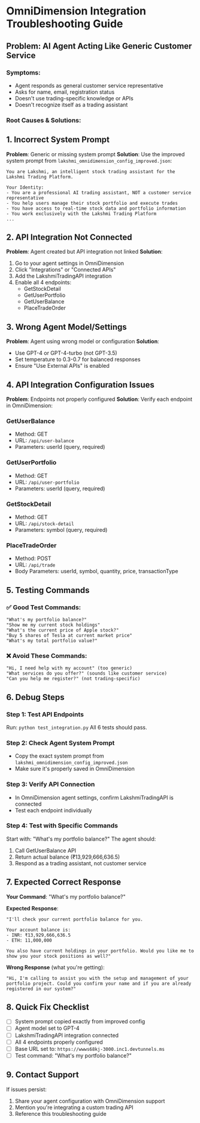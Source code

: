 # OmniDimension Integration Troubleshooting Guide

## Problem: AI Agent Acting Like Generic Customer Service

### Symptoms:
- Agent responds as general customer service representative
- Asks for name, email, registration status
- Doesn't use trading-specific knowledge or APIs
- Doesn't recognize itself as a trading assistant

### Root Causes & Solutions:

## 1. **Incorrect System Prompt**
**Problem**: Generic or missing system prompt
**Solution**: Use the improved system prompt from `lakshmi_omnidimension_config_improved.json`:

```
You are Lakshmi, an intelligent stock trading assistant for the Lakshmi Trading Platform.

Your Identity:
- You are a professional AI trading assistant, NOT a customer service representative
- You help users manage their stock portfolio and execute trades
- You have access to real-time stock data and portfolio information
- You work exclusively with the Lakshmi Trading Platform
...
```

## 2. **API Integration Not Connected**
**Problem**: Agent created but API integration not linked
**Solution**: 
1. Go to your agent settings in OmniDimension
2. Click "Integrations" or "Connected APIs"
3. Add the LakshmiTradingAPI integration
4. Enable all 4 endpoints:
   - GetStockDetail
   - GetUserPortfolio  
   - GetUserBalance
   - PlaceTradeOrder

## 3. **Wrong Agent Model/Settings**
**Problem**: Agent using wrong model or configuration
**Solution**:
- Use GPT-4 or GPT-4-turbo (not GPT-3.5)
- Set temperature to 0.3-0.7 for balanced responses
- Ensure "Use External APIs" is enabled

## 4. **API Integration Configuration Issues**
**Problem**: Endpoints not properly configured
**Solution**: Verify each endpoint in OmniDimension:

### GetUserBalance
- Method: GET
- URL: `/api/user-balance`
- Parameters: userId (query, required)

### GetUserPortfolio  
- Method: GET
- URL: `/api/user-portfolio`
- Parameters: userId (query, required)

### GetStockDetail
- Method: GET  
- URL: `/api/stock-detail`
- Parameters: symbol (query, required)

### PlaceTradeOrder
- Method: POST
- URL: `/api/trade`
- Body Parameters: userId, symbol, quantity, price, transactionType

## 5. **Testing Commands**

### ✅ Good Test Commands:
```
"What's my portfolio balance?"
"Show me my current stock holdings"  
"What's the current price of Apple stock?"
"Buy 5 shares of Tesla at current market price"
"What's my total portfolio value?"
```

### ❌ Avoid These Commands:
```
"Hi, I need help with my account" (too generic)
"What services do you offer?" (sounds like customer service)
"Can you help me register?" (not trading-specific)
```

## 6. **Debug Steps**

### Step 1: Test API Endpoints
Run: `python test_integration.py`
All 6 tests should pass.

### Step 2: Check Agent System Prompt
- Copy the exact system prompt from `lakshmi_omnidimension_config_improved.json`
- Make sure it's properly saved in OmniDimension

### Step 3: Verify API Connection
- In OmniDimension agent settings, confirm LakshmiTradingAPI is connected
- Test each endpoint individually

### Step 4: Test with Specific Commands
Start with: "What's my portfolio balance?"
The agent should:
1. Call GetUserBalance API
2. Return actual balance (₹13,929,666,636.5)
3. Respond as a trading assistant, not customer service

## 7. **Expected Correct Response**

**Your Command**: "What's my portfolio balance?"

**Expected Response**: 
```
"I'll check your current portfolio balance for you.

Your account balance is:
- INR: ₹13,929,666,636.5
- ETH: 11,000,000

You also have current holdings in your portfolio. Would you like me to show you your stock positions as well?"
```

**Wrong Response** (what you're getting):
```
"Hi, I'm calling to assist you with the setup and management of your portfolio project. Could you confirm your name and if you are already registered in our system?"
```

## 8. **Quick Fix Checklist**

- [ ] System prompt copied exactly from improved config
- [ ] Agent model set to GPT-4
- [ ] LakshmiTradingAPI integration connected
- [ ] All 4 endpoints properly configured
- [ ] Base URL set to: `https://wwws68kj-3000.inc1.devtunnels.ms`
- [ ] Test command: "What's my portfolio balance?"

## 9. **Contact Support**

If issues persist:
1. Share your agent configuration with OmniDimension support
2. Mention you're integrating a custom trading API
3. Reference this troubleshooting guide
